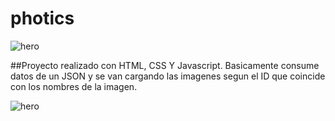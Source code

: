 # photics



![hero](https://imagizer.imageshack.com/img924/9003/2uhl6N.jpg)




##Proyecto realizado con HTML, CSS Y Javascript. Basicamente consume datos de un JSON y se van cargando las imagenes segun el ID que coincide con los nombres de la imagen. 


![hero](https://imagizer.imageshack.com/img924/5527/zAD4y5.jpg)
